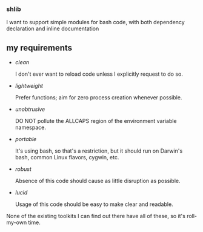 ### shlib ###

I want to support simple modules for bash code, with both dependency declaration and inline documentation

## my requirements
*   _clean_

    I don't ever want to reload code unless I explicitly request to do so.

*   _lightweight_

    Prefer functions; aim for zero process creation whenever possible.

*   _unobtrusive_

    DO NOT pollute the ALLCAPS region of the environment variable namespace.

*   _portable_

    It's using bash, so that's a restriction, but it should run on Darwin's bash, common Linux flavors, cygwin, etc.

*   _robust_

    Absence of this code should cause as little disruption as possible.

*   _lucid_

    Usage of this code should be easy to make clear and readable.

None of the existing toolkits I can find out there have all of these, so it's roll-my-own time.
